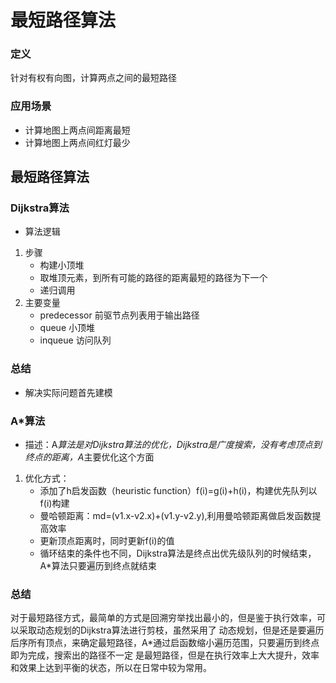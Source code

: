 # 最短路径算法
### 定义
针对有权有向图，计算两点之间的最短路径
### 应用场景
* 计算地图上两点间距离最短
* 计算地图上两点间红灯最少
## 最短路径算法
### Dijkstra算法
* 算法逻辑
1. 步骤
    * 构建小顶堆
    * 取堆顶元素，到所有可能的路径的距离最短的路径为下一个
    * 递归调用
2. 主要变量
    * predecessor 前驱节点列表用于输出路径
    * queue 小顶堆
    * inqueue 访问队列

### 总结
* 解决实际问题首先建模
### A*算法
* 描述：A*算法是对Dijkstra算法的优化，Dijkstra是广度搜索，没有考虑顶点到终点的距离，A*主要优化这个方面
1. 优化方式：
    * 添加了h启发函数（heuristic function）f(i)=g(i)+h(i)，构建优先队列以f(i)构建
    * 曼哈顿距离：md=(v1.x-v2.x)+(v1.y-v2.y),利用曼哈顿距离做启发函数提高效率
    * 更新顶点距离时，同时更新f(i)的值
    * 循环结束的条件也不同，Dijkstra算法是终点出优先级队列的时候结束，A*算法只要遍历到终点就结束
### 总结
对于最短路径方式，最简单的方式是回溯穷举找出最小的，但是鉴于执行效率，可以采取动态规划的Dijkstra算法进行剪枝，虽然采用了
动态规划，但是还是要遍历后序所有顶点，来确定最短路径，A*通过启函数缩小遍历范围，只要遍历到终点即为完成，搜索出的路径不一定
是最短路径，但是在执行效率上大大提升，效率和效果上达到平衡的状态，所以在日常中较为常用。